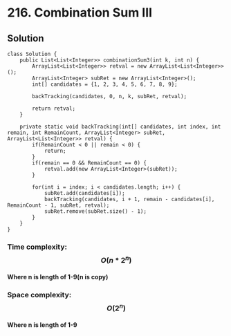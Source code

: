 # 216. Combination Sum III
## Solution
```
class Solution {
    public List<List<Integer>> combinationSum3(int k, int n) {
        ArrayList<List<Integer>> retval = new ArrayList<List<Integer>>();
    	ArrayList<Integer> subRet = new ArrayList<Integer>();
    	int[] candidates = {1, 2, 3, 4, 5, 6, 7, 8, 9};
    	
    	backTracking(candidates, 0, n, k, subRet, retval);
    	
    	return retval;
    }

	private static void backTracking(int[] candidates, int index, int remain, int RemainCount, ArrayList<Integer> subRet, ArrayList<List<Integer>> retval) {
		if(RemainCount < 0 || remain < 0) {
			return;
		}
		if(remain == 0 && RemainCount == 0) {
			retval.add(new ArrayList<Integer>(subRet));
		}
		
		for(int i = index; i < candidates.length; i++) {
			subRet.add(candidates[i]);
			backTracking(candidates, i + 1, remain - candidates[i], RemainCount - 1, subRet, retval);
			subRet.remove(subRet.size() - 1);
		}
	}
}
```
### Time complexity: $$O(n*2^n)$$
#### Where n is length of 1-9(n is copy)
### Space complexity: $$O(2^n)$$
#### Where n is length of 1-9